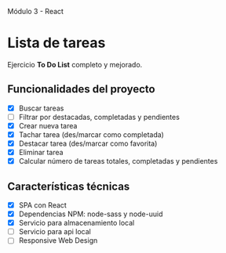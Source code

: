 Módulo 3 - React

# Lista de tareas

Ejercicio **To Do List** completo y mejorado.

## Funcionalidades del proyecto

- [x] Buscar tareas
- [ ] Filtrar por destacadas, completadas y pendientes
- [x] Crear nueva tarea
- [x] Tachar tarea (des/marcar como completada)
- [x] Destacar tarea (des/marcar como favorita)
- [x] Eliminar tarea
- [x] Calcular número de tareas totales, completadas y pendientes

## Características técnicas

- [x] SPA con React
- [x] Dependencias NPM: node-sass y node-uuid
- [x] Servicio para almacenamiento local
- [ ] Servicio para api local
- [ ] Responsive Web Design
